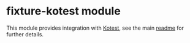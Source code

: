 # fixture-kotest module

This module provides integration with
[Kotest](https://github.com/kotest/kotest/), see the main
[readme](../README.md#kotest-support) for further details.
